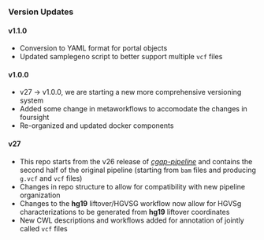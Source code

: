 ### Version Updates

#### v1.1.0
* Conversion to YAML format for portal objects
* Updated samplegeno script to better support multiple ``vcf`` files

#### v1.0.0
* v27 -> v1.0.0, we are starting a new more comprehensive versioning system
* Added some change in metaworkflows to accomodate the changes in foursight
* Re-organized and updated docker components

#### v27
* This repo starts from the v26 release of [*cgap-pipeline*](https://github.com/dbmi-bgm/cgap-pipeline) and contains the second half of the original pipeline (starting from `bam` files and producing `g.vcf` and `vcf` files)
* Changes in repo structure to allow for compatibility with new pipeline organization
* Changes to the **hg19** liftover/HGVSG workflow now allow for HGVSg characterizations to be generated from **hg19** liftover coordinates
* New CWL descriptions and workflows added for annotation of jointly called `vcf` files
